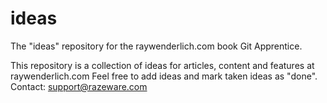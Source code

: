 # ideas
The "ideas" repository for the raywenderlich.com book Git Apprentice.

This repository is a collection of ideas for articles, content and features at raywenderlich.com
Feel free to add ideas and mark taken ideas as "done".
Contact: support@razeware.com